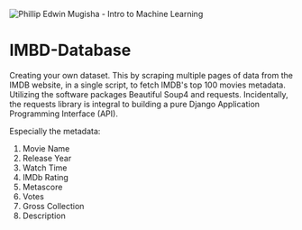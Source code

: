 ![Phillip Edwin Mugisha - Intro to Machine Learning](https://user-images.githubusercontent.com/96743401/173188637-dbaea15d-cd24-40d8-a1e3-00d5642a2546.png)
# IMBD-Database
Creating your own dataset. This by scraping multiple pages of data from the IMDB website, in a single script, to fetch IMDB's top 100 movies metadata. Utilizing the software packages Beautiful Soup4 and requests. Incidentally, the requests library is integral to building a pure Django Application Programming Interface (API).

Especially the metadata:
    
 1. Movie Name 
 2. Release Year
 3. Watch Time 
 4. IMDb Rating
 5. Metascore
 6. Votes
 7. Gross Collection
 8. Description
